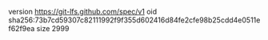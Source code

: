 version https://git-lfs.github.com/spec/v1
oid sha256:73b7cd59307c82111992f9f355d602416d84fe2cfe98b25cdd4e0511ef62f9ea
size 2999
